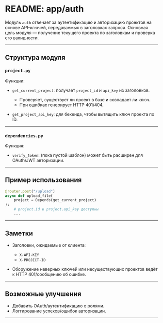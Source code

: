 # README: app/auth

Модуль `auth` отвечает за аутентификацию и авторизацию проектов на основе API-ключей, передаваемых в заголовках запроса. Основная цель модуля — получение текущего проекта по заголовкам и проверка его валидности.

---

## Структура модуля

### `project.py`

Функции:

* `get_current_project`: получает `project_id` и `api_key` из заголовков.

  * Проверяет, существует ли проект в базе и совпадает ли ключ.
  * При ошибках генерирует HTTP 401/404.
* `get_project_api_key`: для бекенда, чтобы вытящить ключ проекта по ID.

---

### `dependencies.py`

Функция:

* `verify_token`: (пока пустой шаблон) может быть расширен для OAuth/JWT авторизации.

---

## Пример использования

```python
@router.post("/upload")
async def upload_file(
    project = Depends(get_current_project)
):
    # project.id и project.api_key доступны
    ...
```

---

## Заметки

* Заголовки, ожидаемые от клиента:

  * `X-API-KEY`
  * `X-PROJECT-ID`
* Оборужение неверных ключей или несуществующих проектов ведёт к HTTP 401/сообщению об ошибке.

---

## Возможные улучшения

* Добавить OAuth/аутентификацию с ролями.
* Логгирование успехов/ошибок авторизации.

---
